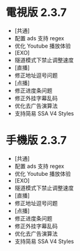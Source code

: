 # 電視版 2.3.7

* [共通]
* 配置 ads 支持 regex
* 优化 Youtube 播放体验
* [EXO]
* 隧道模式下禁止调整速度
* [直播]
* 修正地址逗号问题
* [点播]
* 修正进度条问题
* 修正外挂字幕乱码
* 优化去广告演算法
* 支持简易 SSA V4 Styles

# 手機版 2.3.7

* [共通]
* 配置 ads 支持 regex
* 优化 Youtube 播放体验
* [EXO]
* 隧道模式下禁止调整速度
* [直播]
* 修正地址逗号问题
* [点播]
* 修正进度条问题
* 修正外挂字幕乱码
* 优化去广告演算法
* 支持简易 SSA V4 Styles